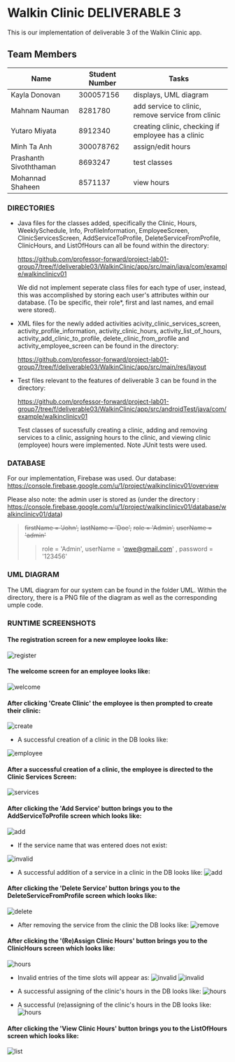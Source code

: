 # Walkin Clinic DELIVERABLE 3

This is our implementation of deliverable 3 of the Walkin Clinic app.

## Team Members
| Name | Student Number | Tasks | 
| --- | --- | --- |
| Kayla Donovan | 300057156 | displays, UML diagram |
| Mahnam Nauman | 8281780 | add service to clinic, remove service from clinic | 
| Yutaro Miyata | 8912340 | creating clinic, checking if employee has a clinic |
| Minh Ta Anh | 300078762 | assign/edit hours |
| Prashanth Sivoththaman | 8693247 | test classes |
| Mohannad Shaheen | 8571137 | view hours |

### DIRECTORIES
- Java files for the classes added, specifically the Clinic, Hours, WeeklySchedule, Info, ProfileInformation, EmployeeScreen, ClinicServicesScreen, AddServiceToProfile, DeleteServiceFromProfile, ClinicHours, and ListOfHours
can all be found within the directory:
	
    https://github.com/professor-forward/project-lab01-group7/tree/f/deliverable03/WalkinClinic/app/src/main/java/com/example/walkinclinicv01

    We did not implement seperate class files for each type of user, instead, this was accomplished by storing each user's attributes 
    within our database.
    (To be specific, their role*, first and last names, and email were stored). 

- XML files for the newly added activities acivity_clinic_services_screen, activity_profile_information, activity_clinic_hours, activity_list_of_hours, activity_add_clinic_to_profile, delete_clinic_from_profile and activity_employee_screen can be found in the directory:
	
    https://github.com/professor-forward/project-lab01-group7/tree/f/deliverable03/WalkinClinic/app/src/main/res/layout

- Test files relevant to the features of deliverable 3 can be found in the directory: 
	
    https://github.com/professor-forward/project-lab01-group7/tree/f/deliverable03/WalkinClinic/app/src/androidTest/java/com/example/walkinclinicv01 

	Test classes of sucessfully creating a clinic, adding and removing services to a clinic, assigning hours to the clinic, and viewing clinic (employee) hours were implemented.
	Note JUnit tests were used. 
	
### DATABASE
For our implementation, Firebase was used.
Our database: https://console.firebase.google.com/u/1/project/walkinclinicv01/overview

Please also note: the admin user is stored as 
(under the directory : https://console.firebase.google.com/u/1/project/walkinclinicv01/database/walkinclinicv01/data)
> ~~firstName = 'John',~~
> ~~lastName = 'Doe',~~
> ~~role = 'Admin',~~
> ~~userName = 'admin'~~
>>role = 'Admin',
> userName = 'qwe@gmail.com' ,
> password = '123456'

### UML DIAGRAM
The UML diagram for our system can be found in the folder UML. Within the directory, there is a PNG file of the diagram as well as the corresponding umple code.

### RUNTIME SCREENSHOTS

#### The registration screen for a new employee looks like:

![register](https://github.com/professor-forward/project-lab01-group7/blob/f/deliverable03/screenshots/regAsEmployee.png)


#### The welcome screen for an employee looks like:

![welcome](https://github.com/professor-forward/project-lab01-group7/blob/f/deliverable03/screenshots/employeeScreen.png)


#### After clicking 'Create Clinic' the employee is then prompted to create their clinic: 

![create](https://github.com/professor-forward/project-lab01-group7/blob/f/deliverable03/screenshots/createClinic.png)

- A successful creation of a clinic in the DB looks like:

![employee](https://github.com/professor-forward/project-lab01-group7/blob/f/deliverable03/screenshots/db1.PNG)


#### After a successful creation of a clinic, the employee is directed to the Clinic Services Screen:

![services](https://github.com/professor-forward/project-lab01-group7/blob/f/deliverable03/screenshots/clinicServicesScreen.png)

#### After clicking the 'Add Service' button brings you to the AddServiceToProfile screen which looks like:

![add](https://github.com/professor-forward/project-lab01-group7/blob/f/deliverable03/screenshots/addSuccessful.png)

- If the service name that was entered does not exist:

![invalid](https://github.com/professor-forward/project-lab01-group7/blob/f/deliverable03/screenshots/addFail.png)

- A successful addition of a service in a clinic in the DB looks like:
![add](https://github.com/professor-forward/project-lab01-group7/blob/f/deliverable03/screenshots/db2.PNG)

#### After clicking the 'Delete Service' button brings you to the DeleteServiceFromProfile screen which looks like:

![delete](https://github.com/professor-forward/project-lab01-group7/blob/f/deliverable03/screenshots/delSuccessful.png)

- After removing the service from the clinic the DB looks like:
![remove](https://github.com/professor-forward/project-lab01-group7/blob/f/deliverable03/screenshots/db1.PNG)


#### After clicking the '(Re)Assign Clinic Hours' button brings you to the ClinicHours screen which looks like:

![hours](https://github.com/professor-forward/project-lab01-group7/blob/f/deliverable03/screenshots/assignHours.png)

- Invalid entries of the time slots will appear as:
![invalid](https://github.com/professor-forward/project-lab01-group7/blob/f/deliverable03/screenshots/invalidHours2.png)
![invalid](https://github.com/professor-forward/project-lab01-group7/blob/f/deliverable03/screenshots/invalidHours1.png)

- A successful assigning of the clinic's hours in the DB looks like:
![hours](https://github.com/professor-forward/project-lab01-group7/blob/f/deliverable03/screenshots/db3.PNG)

- A successful (re)assigning of the clinic's hours in the DB looks like:
![hours](https://github.com/professor-forward/project-lab01-group7/blob/f/deliverable03/screenshots/db4.PNG)


#### After clicking the 'View Clinic Hours' button brings you to the ListOfHours screen which looks like:

![list](https://github.com/professor-forward/project-lab01-group7/blob/f/deliverable03/screenshots/viewEditedHours.png)
